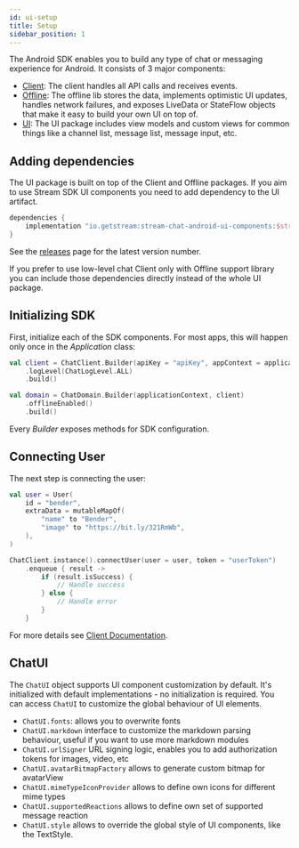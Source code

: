 ```yaml
---
id: ui-setup
title: Setup
sidebar_position: 1
---
```


The Android SDK enables you to build any type of chat or messaging experience for Android. It consists of 3 major components:

* [Client](https://github.com/GetStream/stream-chat-android/tree/main/stream-chat-android-client): The client handles all API calls and receives events.
* [Offline](https://github.com/GetStream/stream-chat-android/tree/main/stream-chat-android-offline): The offline lib stores the data, implements optimistic UI updates, handles network failures, and exposes LiveData or StateFlow objects that make it easy to build your own UI on top of.
* [UI](https://github.com/GetStream/stream-chat-android/tree/main/stream-chat-android-ui-components): The UI package includes view models and custom views for common things like a channel list, message list, message input, etc.

## Adding dependencies

The UI package is built on top of the Client and Offline packages. If you aim to use Stream SDK UI components you need to add dependency to the UI artifact.

```kotlin
dependencies {
    implementation "io.getstream:stream-chat-android-ui-components:$stream_version"
}

```
See the [releases](https://github.com/GetStream/stream-chat-android/releases) page for the latest version number.

If you prefer to use low-level chat Client only with Offline support library you can include those dependencies directly instead of the whole UI package.

## Initializing SDK

First, initialize each of the SDK components. For most apps, this will happen only once in the _Application_ class:

```kotlin
val client = ChatClient.Builder(apiKey = "apiKey", appContext = applicationContext)
    .logLevel(ChatLogLevel.ALL)
    .build()

val domain = ChatDomain.Builder(applicationContext, client)
    .offlineEnabled()
    .build()
```

Every _Builder_ exposes methods for SDK configuration.

## Connecting User

The next step is connecting the user:

```kotlin
val user = User(
    id = "bender",
    extraData = mutableMapOf(
        "name" to "Bender",
        "image" to "https://bit.ly/321RmWb",
    ),
)

ChatClient.instance().connectUser(user = user, token = "userToken")
    .enqueue { result ->
        if (result.isSuccess) {
            // Handle success
        } else {
            // Handle error
        }
    }
```

For more details see [Client Documentation](../client/setup/client-connecting-user).

## ChatUI

The `ChatUI` object supports UI component customization by default. It's initialized with default implementations - no initialization is required.
You can access `ChatUI` to customize the global behaviour of UI elements.

 * `ChatUI.fonts`: allows you to overwrite fonts
 * `ChatUI.markdown` interface to customize the markdown parsing behaviour, useful if you want to use more markdown modules
 * `ChatUI.urlSigner` URL signing logic, enables you to add authorization tokens for images, video, etc
 * `ChatUI.avatarBitmapFactory` allows to generate custom bitmap for avatarView
 * `ChatUI.mimeTypeIconProvider` allows to define own icons for different mime types
 * `ChatUI.supportedReactions` allows to define own set of supported message reaction
 * `ChatUI.style` allows to override the global style of UI components, like the TextStyle.
